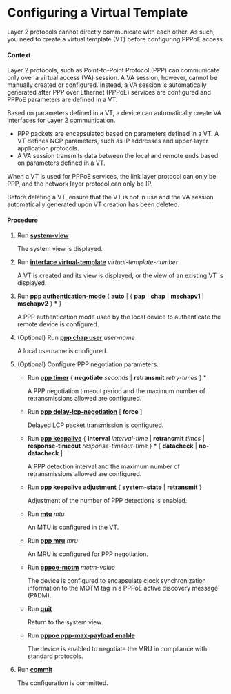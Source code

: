Configuring a Virtual Template
==============================

Layer 2 protocols cannot directly communicate with each other. As such, you need to create a virtual template (VT) before configuring PPPoE access.

#### Context

Layer 2 protocols, such as Point-to-Point Protocol (PPP) can communicate only over a virtual access (VA) session. A VA session, however, cannot be manually created or configured. Instead, a VA session is automatically generated after PPP over Ethernet (PPPoE) services are configured and PPPoE parameters are defined in a VT.

Based on parameters defined in a VT, a device can automatically create VA interfaces for Layer 2 communication.

* PPP packets are encapsulated based on parameters defined in a VT. A VT defines NCP parameters, such as IP addresses and upper-layer application protocols.
* A VA session transmits data between the local and remote ends based on parameters defined in a VT.

When a VT is used for PPPoE services, the link layer protocol can only be PPP, and the network layer protocol can only be IP.

Before deleting a VT, ensure that the VT is not in use and the VA session automatically generated upon VT creation has been deleted.


#### Procedure

1. Run [**system-view**](cmdqueryname=system-view)
   
   
   
   The system view is displayed.
2. Run [**interface virtual-template**](cmdqueryname=interface+virtual-template) *virtual-template-number*
   
   
   
   A VT is created and its view is displayed, or the view of an existing VT is displayed.
3. Run [**ppp authentication-mode**](cmdqueryname=ppp+authentication-mode) { **auto** | { **pap** | **chap** | **mschapv1** | **mschapv2** } \* }
   
   
   
   A PPP authentication mode used by the local device to authenticate the remote device is configured.
4. (Optional) Run [**ppp chap user**](cmdqueryname=ppp+chap+user) *user-name*
   
   
   
   A local username is configured.
5. (Optional) Configure PPP negotiation parameters.
   
   
   * Run [**ppp timer**](cmdqueryname=ppp+timer) { **negotiate** *seconds* | **retransmit** *retry-times* } \*
     
     A PPP negotiation timeout period and the maximum number of retransmissions allowed are configured.
   * Run [**ppp delay-lcp-negotiation**](cmdqueryname=ppp+delay-lcp-negotiation) [ **force** ]
     
     Delayed LCP packet transmission is configured.
   * Run [**ppp keepalive**](cmdqueryname=ppp+keepalive) { **interval** *interval-time* | **retransmit** *times* | **response-timeout** *response-timeout-time* } \* [ **datacheck** | **no-datacheck** ]
     
     A PPP detection interval and the maximum number of retransmissions allowed are configured.
   * Run [**ppp keepalive adjustment**](cmdqueryname=ppp+keepalive+adjustment) { **system-state** | **retransmit** }
     
     Adjustment of the number of PPP detections is enabled.
   * Run [**mtu**](cmdqueryname=mtu) *mtu*
     
     An MTU is configured in the VT.
   * Run [**ppp mru**](cmdqueryname=ppp+mru) *mru*
     
     An MRU is configured for PPP negotiation.
   * Run [**pppoe-motm**](cmdqueryname=pppoe-motm) *motm-value*
     
     The device is configured to encapsulate clock synchronization information to the MOTM tag in a PPPoE active discovery message (PADM).
   * Run [**quit**](cmdqueryname=quit)
     
     Return to the system view.
   * Run [**pppoe ppp-max-payload enable**](cmdqueryname=pppoe+ppp-max-payload+enable)
     
     The device is enabled to negotiate the MRU in compliance with standard protocols.
6. Run [**commit**](cmdqueryname=commit)
   
   
   
   The configuration is committed.